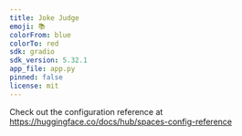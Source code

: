 ```yaml
---
title: Joke Judge
emoji: 📚
colorFrom: blue
colorTo: red
sdk: gradio
sdk_version: 5.32.1
app_file: app.py
pinned: false
license: mit
---
```


Check out the configuration reference at https://huggingface.co/docs/hub/spaces-config-reference
